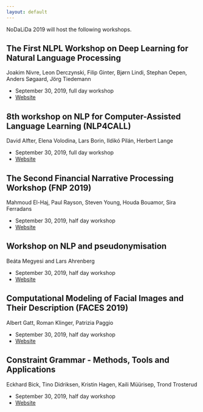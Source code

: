 ```yaml
---
layout: default
---
```


NoDaLiDa 2019 will host the following workshops.

## The First NLPL Workshop on Deep Learning for Natural Language Processing

Joakim Nivre, Leon Derczynski, Filip Ginter, Bjørn Lindi, Stephan Oepen, Anders Søgaard, Jörg Tiedemann

* September 30, 2019, full day workshop
* [Website](http://wiki.nlpl.eu/index.php/Community/workshop)

## 8th workshop on NLP for Computer-Assisted Language Learning (NLP4CALL)

David Alfter, Elena Volodina, Lars Borin, Ildikó Pilán, Herbert Lange

* September 30, 2019, full day workshop
* [Website](https://spraakbanken.gu.se/eng/research-icall/8th-nlp4call)

## The Second Financial Narrative Processing Workshop (FNP 2019)

Mahmoud El-Haj, Paul Rayson, Steven Young, Houda Bouamor, Sira Ferradans

* September 30, 2019, half day workshop
* [Website](http://wp.lancs.ac.uk/cfie/fnp2019/)

## Workshop on NLP and pseudonymisation

Beáta Megyesi and Lars Ahrenberg

* September 30, 2019, half day workshop
* [Website](https://sweclarin.se/swe/evenemang/nlp4pseudo)

## Computational Modeling of Facial Images and Their Description (FACES 2019)

Albert Gatt, Roman Klinger, Patrizia Paggio

* September 30, 2019, half day workshop
* [Website](https://faces2019workshop.github.io/home/)

## Constraint Grammar - Methods, Tools and Applications

Eckhard Bick, Tino Didriksen, Kristin Hagen, Kaili Müürisep, Trond Trosterud

* September 30, 2019, half day workshop
* [Website](https://visl.sdu.dk/nodalida2019.html)
